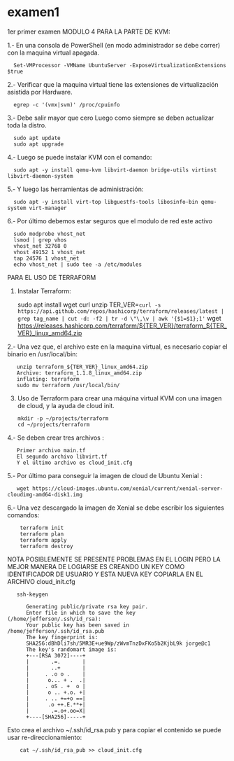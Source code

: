 # examen1
1er primer examen MODULO 4
PARA LA PARTE DE KVM:

1.- En una consola de PowerShell (en modo administrador se debe correr) con la
    maquina virtual apagada.
      
      Set-VMProcessor -VMName UbuntuServer -ExposeVirtualizationExtensions $true

2.- Verificar que la maquina virtual tiene las extensiones de virtualización
    asistida por Hardware.
      
      egrep -c '(vmx|svm)' /proc/cpuinfo

3.- Debe salir mayor que cero Luego como siempre se deben actualizar toda la distro.

      sudo apt update
      sudo apt upgrade

4.- Luego se puede instalar KVM con el comando:
      
      sudo apt -y install qemu-kvm libvirt-daemon bridge-utils virtinst libvirt-daemon-system
      
5.- Y luego las herramientas de administración:

      sudo apt -y install virt-top libguestfs-tools libosinfo-bin qemu-system virt-manager

6.- Por último debemos estar seguros que el modulo de red este activo
       
      sudo modprobe vhost_net
      lsmod | grep vhos
      vhost_net 32768 0
      vhost 49152 1 vhost_net
      tap 24576 1 vhost_net
      echo vhost_net | sudo tee -a /etc/modules

PARA EL USO DE TERRAFORM

1. Instalar Terraform:
      
      sudo apt install wget curl unzip
      TER_VER=`curl -s https://api.github.com/repos/hashicorp/terraform/releases/latest | grep tag_name | cut -d: -f2 | tr -d \"\,\v | awk '{$1=$1};1'`
      wget https://releases.hashicorp.com/terraform/${TER_VER}/terraform_${TER_VER}_linux_amd64.zip

2.- Una vez que, el archivo este en la maquina virtual, es necesario copiar el binario en /usr/local/bin:
       
       unzip terraform_${TER_VER}_linux_amd64.zip
       Archive: terraform_1.1.8_linux_amd64.zip
       inflating: terraform
       sudo mv terraform /usr/local/bin/
       
3. Uso de Terraform para crear una máquina virtual KVM con una imagen de cloud, y la ayuda de cloud init.
       
       mkdir -p ~/projects/terraform
       cd ~/projects/terraform

4.- Se deben crear tres archivos : 

       Primer archivo main.tf   
       El segundo archivo libvirt.tf
       Y el último archivo es cloud_init.cfg
      
5.- Por último para conseguir la imagen de cloud de Ubuntu Xenial :
       
       wget https://cloud-images.ubuntu.com/xenial/current/xenial-server-cloudimg-amd64-disk1.img
       
6.- Una vez descargado la imagen de Xenial se debe escribir los siguientes comandos:
        
        terraform init 
        terraform plan
        terraform apply
        terraform destroy
        
NOTA POSIBLEMENTE SE PRESENTE PROBLEMAS EN EL LOGIN PERO LA MEJOR MANERA DE LOGIARSE ES CREANDO UN KEY COMO IDENTIFICADOR DE USUARIO Y ESTA NUEVA KEY COPIARLA EN EL ARCHIVO cloud_init.cfg 
       
       ssh-keygen

          Generating public/private rsa key pair.
          Enter file in which to save the key (/home/jefferson/.ssh/id_rsa):
          Your public key has been saved in /home/jefferson/.ssh/id_rsa.pub
          The key fingerprint is:
          SHA256:dBhDli7sh/5MR3E+ue9Wp/zWvmTnzDxFKo5b2KjbL9k jorge@c1
          The key's randomart image is:
          +---[RSA 3072]----+
          |       .=.       |
          |       ..+       |
          |     . .o o .    |
          |      o... + .  .|
          |     . oS . +  o |
          |      o .. +.o. +|
          |     . .. +=+o ==|
          |      .o ++.E.**+|
          |       .=.o+.oo=X|
          +----[SHA256]-----+
          
Esto crea el archivo ~/.ssh/id_rsa.pub y para copiar el contenido se puede usar re-direccionamiento:

        cat ~/.ssh/id_rsa_pub >> cloud_init.cfg
